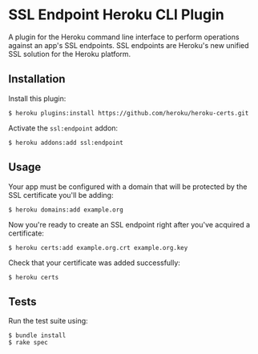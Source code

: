 SSL Endpoint Heroku CLI Plugin
==============================

A plugin for the Heroku command line interface to perform operations against an app's SSL endpoints. SSL endpoints are Heroku's new unified SSL solution for the Heroku platform.

Installation
------------

Install this plugin:

    $ heroku plugins:install https://github.com/heroku/heroku-certs.git

Activate the `ssl:endpoint` addon:

    $ heroku addons:add ssl:endpoint

Usage
-----

Your app must be configured with a domain that will be protected by the SSL certificate you'll be adding:

    $ heroku domains:add example.org

Now you're ready to create an SSL endpoint right after you've acquired a certificate:

    $ heroku certs:add example.org.crt example.org.key

Check that your certificate was added successfully:

    $ heroku certs

Tests
-----

Run the test suite using:

    $ bundle install
    $ rake spec
